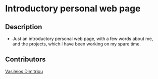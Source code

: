 # Introductory personal web page

## Description

* Just an introductory personal web page, with a few words about me, and the projects, which I have been working on my spare time.

## Contributors

[Vasileios Dimitriou](https://github.com/Vasilisdm)
